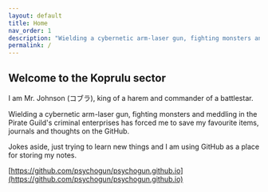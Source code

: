 ```yaml
---
layout: default
title: Home
nav_order: 1
description: "Wielding a cybernetic arm-laser gun, fighting monsters and meddling in the Pirate Guild's criminal enterprises has forced me to save my favourite items on the GitHub."
permalink: /
---
```


## Welcome to the Koprulu sector

I am Mr. Johnson (コブラ), king of a harem and commander of a battlestar.

Wielding a cybernetic arm-laser gun, fighting monsters and meddling in the Pirate Guild's criminal enterprises has forced me to save my favourite items, journals and thoughts on the GitHub.

Jokes aside, just trying to learn new things and I am using GitHub as a place for storing my notes.

[https://github.com/psychogun/psychogun.github.io](https://github.com/psychogun/psychogun.github.io)

